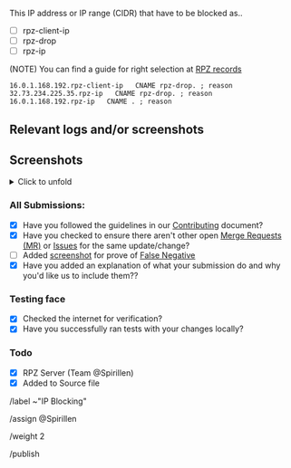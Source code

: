 This IP address or IP range (CIDR) that have to be blocked as..

- [ ] rpz-client-ip
- [ ] rpz-drop
- [ ] rpz-ip

(NOTE) You can find a guide for right selection at
[RPZ records](https://mypdns.org/mypdns/support/-/wikis/rpz)

```
16.0.1.168.192.rpz-client-ip   CNAME rpz-drop. ; reason
32.73.234.225.35.rpz-ip   CNAME rpz-drop. ; reason
16.0.1.168.192.rpz-ip   CNAME . ; reason
```

## Relevant logs and/or screenshots


## Screenshots
<details><summary>Click to unfold</summary>



</details>

### All Submissions:
- [X] Have you followed the guidelines in our [Contributing](CONTRIBUTING.md)
	  document?
- [x] Have you checked to ensure there aren't other open
      [Merge Requests (MR)](../merge_requests) or [Issues](../issues) for the
      same update/change?
- [ ] Added [screenshot](https://mypdns.org/MypDNS/support/-/wikis/Screenshot)
	  for prove of [False Negative](https://mypdns.org/MypDNS/support/-/wikis/False-Negative)
- [X] Have you added an explanation of what your submission do and why you'd
	  like us to include them??

### Testing face
- [X] Checked the internet for verification?
- [X] Have you successfully ran tests with your changes locally?

### Todo
- [X] RPZ Server (Team @Spirillen)
- [X] Added to Source file

/label ~"IP Blocking"

/assign @Spirillen

/weight 2

/publish
